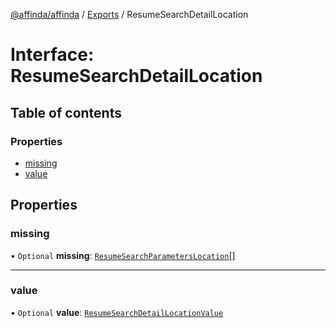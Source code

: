 [@affinda/affinda](../README.md) / [Exports](../modules.md) / ResumeSearchDetailLocation

# Interface: ResumeSearchDetailLocation

## Table of contents

### Properties

- [missing](ResumeSearchDetailLocation.md#missing)
- [value](ResumeSearchDetailLocation.md#value)

## Properties

### missing

• `Optional` **missing**: [`ResumeSearchParametersLocation`](ResumeSearchParametersLocation.md)[]

___

### value

• `Optional` **value**: [`ResumeSearchDetailLocationValue`](ResumeSearchDetailLocationValue.md)
